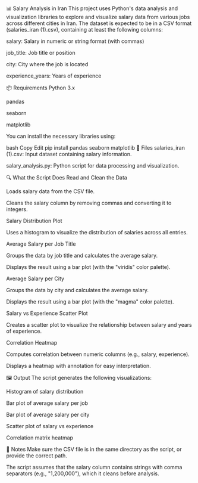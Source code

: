 📊 Salary Analysis in Iran
This project uses Python's data analysis and visualization libraries to explore and visualize salary data from various jobs across different cities in Iran. The dataset is expected to be in a CSV format (salaries_iran (1).csv), containing at least the following columns:

salary: Salary in numeric or string format (with commas)

job_title: Job title or position

city: City where the job is located

experience_years: Years of experience

📦 Requirements
Python 3.x

pandas

seaborn

matplotlib

You can install the necessary libraries using:

bash
Copy
Edit
pip install pandas seaborn matplotlib
📁 Files
salaries_iran (1).csv: Input dataset containing salary information.

salary_analysis.py: Python script for data processing and visualization.

🔍 What the Script Does
Read and Clean the Data

Loads salary data from the CSV file.

Cleans the salary column by removing commas and converting it to integers.

Salary Distribution Plot

Uses a histogram to visualize the distribution of salaries across all entries.

Average Salary per Job Title

Groups the data by job title and calculates the average salary.

Displays the result using a bar plot (with the "viridis" color palette).

Average Salary per City

Groups the data by city and calculates the average salary.

Displays the result using a bar plot (with the "magma" color palette).

Salary vs Experience Scatter Plot

Creates a scatter plot to visualize the relationship between salary and years of experience.

Correlation Heatmap

Computes correlation between numeric columns (e.g., salary, experience).

Displays a heatmap with annotation for easy interpretation.

🖼️ Output
The script generates the following visualizations:

Histogram of salary distribution

Bar plot of average salary per job

Bar plot of average salary per city

Scatter plot of salary vs experience

Correlation matrix heatmap

📌 Notes
Make sure the CSV file is in the same directory as the script, or provide the correct path.

The script assumes that the salary column contains strings with comma separators (e.g., "1,200,000"), which it cleans before analysis.